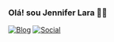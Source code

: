 ### Olá! sou Jennifer Lara 👋🏽
[![Blog](https://img.shields.io/website-up-down-green-red/http/monip.org.svg)](https://jenniferlara.tech/)            [![Social](https://img.shields.io/badge/LinkedIn-0077B5?style=for-the-badge&logo=linkedin&logoColor=white)](https://www.linkedin.com/in/jennifer-de-lara/)
